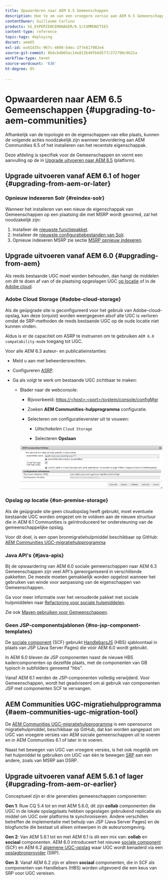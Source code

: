```yaml
---
title: Opwaarderen naar AEM 6.5 Gemeenschappen
description: Hoe te om van een vroegere versie aan AEM 6.5 Gemeenschappen te bevorderen
contentOwner: Guillaume Carlino
products: SG_EXPERIENCEMANAGER/6.5/COMMUNITIES
content-type: reference
topic-tags: deploying
docset: aem65
exl-id: ea41d35c-967c-4606-b4ec-377e817902e4
source-git-commit: 8b4cb4065ec14e813b49fb0d577c372790c9b21a
workflow-type: tm+mt
source-wordcount: '636'
ht-degree: 0%

---
```


# Opwaarderen naar AEM 6.5 Gemeenschappen {#upgrading-to-aem-communities}

Afhankelijk van de topologie en de eigenschappen van elke plaats, kunnen de volgende acties noodzakelijk zijn wanneer bevordering aan AEM Communities 6.5 of het installeren van het recentste eigenschappak.

Deze afdeling is specifiek voor de Gemeenschappen en vormt een aanvulling op de in [Upgrade uitvoeren naar AEM 6.5](/help/sites-deploying/upgrade.md) (platform).

## Upgrade uitvoeren vanaf AEM 6.1 of hoger {#upgrading-from-aem-or-later}

### Opnieuw indexeren Solr {#reindex-solr}

Wanneer het installeren van een nieuw de eigenschappak van Gemeenschappen op een plaatsing die met MSRP wordt gevormd, zal het noodzakelijk zijn:

1. Installeer de [nieuwste functiepakket](/help/communities/deploy-communities.md#latestfeaturepack).
1. Installeer de [nieuwste configuratiebestanden van Solr](/help/communities/msrp.md#upgrading).
1. Opnieuw indexeren MSRP zie sectie [MSRP opnieuw indexeren](/help/communities/msrp.md#msrp-reindex-tool).

## Upgrade uitvoeren vanaf AEM 6.0 {#upgrading-from-aem}

Als reeds bestaande UGC moet worden behouden, dan hangt de middelen om dit te doen af van of de plaatsing opgeslagen UGC [op locatie](#on-premise-storage) of in de [Adobe cloud](#adobe-cloud-storage).

### Adobe Cloud Storage {#adobe-cloud-storage}

Als de geüpgrade site is geconfigureerd voor het gebruik van Adobe-cloud-opslag, kan deze (onjuist) worden weergegeven alsof alle UGC is verloren omdat de SRP-methoden de reeds bestaande UGC op de oude locatie niet kunnen vinden.

Aldus is er de capaciteit om ASRP te instrueren om te gebruiken `AEM 6.0 compatability-mode` toegang tot UGC.

Voor alle AEM 6.3 auteur- en publicatieinstanties:

* Meld u aan met beheerdersrechten.
* Configureren [ASRP](/help/communities/asrp.md).
* Ga als volgt te werk om bestaande UGC zichtbaar te maken:

   * Blader naar de webconsole:

      * Bijvoorbeeld: [https://&lt;host>:&lt;port>/system/console/configMgr](https://localhost:4502/system/console/configMgr)

      * Zoeken **AEM Communities-hulpprogramma** configuratie.
      * Selecteren om configuratievenster uit te vouwen:

         * *Uitschakelen* `Cloud Storage`

         * Selecteren **Opslaan**

     ![nutsbedrijven](assets/utilities.png)

### Opslag op locatie {#on-premise-storage}

Als de geüpgrade site geen cloudopslag heeft gebruikt, moet eventuele bestaande UGC worden omgezet om te voldoen aan de nieuwe structuur die in AEM 6.1 Communities is geïntroduceerd ter ondersteuning van de gemeenschappelijke opslag.

Voor dit doel, is een open bronmigratiehulpmiddel beschikbaar op GitHub:
[AEM Communities UGC-migratiehulpprogramma](https://github.com/Adobe-Marketing-Cloud/communities-ugc-migration)

### Java API&#39;s {#java-apis}

Bij de opwaardering van AEM 6.0 sociale gemeenschappen naar AEM 6.3 Gemeenschappen zijn veel API&#39;s gereorganiseerd in verschillende pakketten. De meeste moeten gemakkelijk worden opgelost wanneer het gebruiken van winde voor aanpassing van de eigenschappen van Gemeenschappen.

Ga voor meer informatie over het verouderde pakket met sociale hulpmiddelen naar [Refactoring voor sociale hulpmiddelen](/help/communities/socialutils.md).

Zie ook [Maven gebruiken voor Gemeenschappen](/help/communities/maven.md).

### Geen JSP-componentsjablonen {#no-jsp-component-templates}

De [sociale component](/help/communities/scf.md) (SCF) gebruikt [HandlebarsJS](https://handlebarsjs.com/) (HBS) sjabloontaal in plaats van JSP (Java Server Pages) die vóór AEM 6.0 wordt gebruikt.

In AEM 6.0 bleven de JSP componenten naast de nieuwe HBS kadercomponenten op dezelfde plaats, met de componenten van GB typisch in subfolders genoemd &quot;hbs&quot;.

Vanaf AEM 6.1 werden de JSP-componenten volledig verwijderd. Voor Gemeenschappen, wordt het geadviseerd om al gebruik van componenten JSP met componenten SCF te vervangen.

## AEM Communities UGC-migratiehulpprogramma {#aem-communities-ugc-migration-tool}

De [AEM Communities UGC-migratiehulpprogramma](https://github.com/Adobe-Marketing-Cloud/communities-ugc-migration) is een opensource migratiehulpmiddel, beschikbaar op GitHub, dat kan worden aangepast om UGC van vroegere versies van AEM sociale gemeenschappen uit te voeren en in AEM Communities 6.1 of later in te voeren.

Naast het bewegen van UGC van vroegere versies, is het ook mogelijk om het hulpmiddel te gebruiken om UGC van één te bewegen [SRP](/help/communities/working-with-srp.md) aan een andere, zoals van MSRP aan DSRP.

## Upgrade uitvoeren vanaf AEM 5.6.1 of lager {#upgrading-from-aem-or-earlier}

Conceptueel zijn er drie generaties gemeenschappen componenten:

**Gen 1**: Ruw CQ 5.4 tot en met AEM 5.6.0, dit zijn **collab** componenten die UGC in de lokale opslagplaats hebben opgeslagen gebruikend replicatie als middel om UGC over platforms te synchroniseren. Andere verschillen betreffen de implementatie met behulp van JSP (Java Server Pages) en de blogfunctie die bestaat uit alleen ontwerpen in de auteursomgeving.

**Gen 2**: Van AEM 5.6.1 tot en met AEM 6.1 is dit een mix van: **collab** en **sociaal** componenten. AEM 6.0 introduceert het nieuwe [sociale component](/help/communities/scf.md) (SCF) en AEM 6.2 [algemene UGC-opslag](/help/communities/working-with-srp.md) waar UGC wordt benaderd via een [opslagbronprovider](/help/communities/srp.md) (SRP).

**Gen 3**: Vanaf AEM 6.2 zijn er alleen **sociaal** componenten, die in SCF als componenten van Handlebars (HBS) worden uitgevoerd die een keus van SRP voor UGC vereisen.
